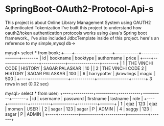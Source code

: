 # SpringBoot-OAuth2-Protocol-Api-s
This project is about Online Library Management System using OAUTH2 Authenticated Tokenization
I've built this project to understand how oauth2/token authentication protocols works using Java's Spring boot framework.,
I've also included JdbcTemplate inside of this project.
 here's an reference to my simple,mysql db->
 
 
 
 mysql> select * from book;
+----+-------------------+------------+----------------+-------+
| id | bookname          | booktype   | authorname     | price |
+----+-------------------+------------+----------------+-------+
|  1 | THE VINCHI CODE   | HISTORY    | SAGAR PALASKAR |    10 |
|  2 | THE VINCHI CODE 2 | HISTORY    | SAGAR PALASKAR |   100 |
|  6 | harrypotter       | jkrowlings | magic          |   500 |
+----+-------------------+------------+----------------+-------+
3 rows in set (0.02 sec)

mysql> select * from user;
+----+----------+----------+-----------+----------+-------+
| id | username | password | firstname | lastname | role  |
+----+----------+----------+-----------+----------+-------+
|  1 | ejaz     | 123      | ejaz      | momen    | USER  |
|  2 | sagar    | 123      | sagar     | P        | ADMIN |
|  4 | saggy    | 123      | sagar     | P        | ADMIN |
+----+----------+----------+-----------+----------+-------+
